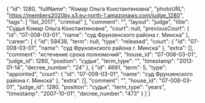{
    "id": 1280,
    "fullName": "Комар Ольга Константиновна",
    "photoURL": "https://members2020by.s3.eu-north-1.amazonaws.com/judge_1280",
    "tags": [
        "list_2017",
        "criminal"
    ],
    "comment": "",
    "layout": "judge",
    "title": "Судья Комар Ольга Константиновна",
    "court": null,
    "previousCourt": {
        "id": "07-008-03-01",
        "name": "суд Фрунзенского района г. Минска"
    },
    "career": [
        {
            "id": 59438,
            "term": null,
            "type": "released",
            "court": {
                "id": "07-008-03-01",
                "name": "суд Фрунзенского района г. Минска"
            },
            "extra": [],
            "comment": "истечение срока полномочий",
            "house_id": "07-008-03-01",
            "judge_id": 1280,
            "position": "судья",
            "term_type": "",
            "timestamp": "2013-01-14",
            "decree_number": "24"
        },
        {
            "id": 4691,
            "term": 5,
            "type": "appointed",
            "court": {
                "id": "07-008-03-01",
                "name": "суд Фрунзенского района г. Минска"
            },
            "extra": [],
            "comment": "",
            "house_id": "07-008-03-01",
            "judge_id": 1280,
            "position": "судья",
            "term_type": "years",
            "timestamp": "2007-10-01",
            "decree_number": "473"
        }
    ]
}